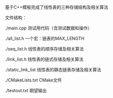 基于C++模板完成了线性表的三种存储结构及相关算法

文件结构：

./main.cpp	测试用代码（含测试数据和操作）

./all_list.h		一个宏：链表的MAX_LENGTH

./seq_list.h	线性表的顺序存储及相关算法

./link_list.h	线性表的链式存储及相关算法

./static_link_list	线性表的静态链表存储及相关算法

./CMakeLists.txt	CMake文件

./testout.txt	期望输出
